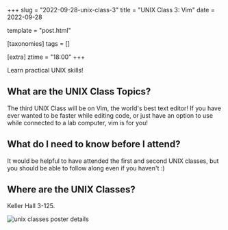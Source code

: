 +++
slug = "2022-09-28-unix-class-3"
title = "UNIX Class 3: Vim"
date = 2022-09-28

template = "post.html"

[taxonomies]
tags = []

[extra]
ztime = "18:00"
+++

Learn practical UNIX skills!

<!-- more -->

## What are the UNIX Class Topics?

The third UNIX Class will be on Vim, the world's best text editor!
If you have ever wanted to be faster while editing code, or just have an option to use while connected to a lab computer, vim is for you!

## What do I need to know before I attend?

It would be helpful to have attended the first and second UNIX classes, but you should be able to follow along even if you haven't :)

## Where are the UNIX Classes?

Keller Hall 3-125.

![unix classes poster details](/static/events/2022/unix.jpg)